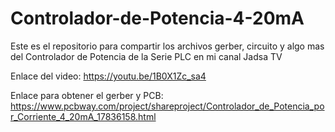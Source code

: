 # Controlador-de-Potencia-4-20mA
Este es el repositorio para compartir los archivos gerber, circuito y algo mas del Controlador de Potencia de la Serie PLC en mi canal Jadsa TV

Enlace del video: https://youtu.be/1B0X1Zc_sa4

Enlace para obtener el gerber y PCB: https://www.pcbway.com/project/shareproject/Controlador_de_Potencia_por_Corriente_4_20mA_17836158.html
